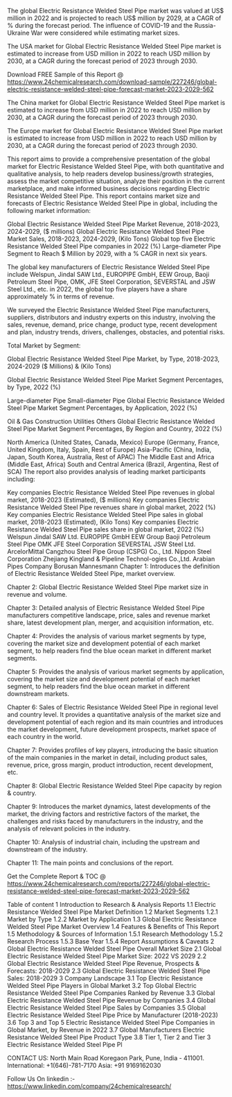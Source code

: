 The global Electric Resistance Welded Steel Pipe market was valued at US$ million in 2022 and is projected to reach US$ million by 2029, at a CAGR of % during the forecast period. The influence of COVID-19 and the Russia-Ukraine War were considered while estimating market sizes.

The USA market for Global Electric Resistance Welded Steel Pipe market is estimated to increase from USD million in 2022 to reach USD million by 2030, at a CAGR during the forecast period of 2023 through 2030.

Download FREE Sample of this Report @ https://www.24chemicalresearch.com/download-sample/227246/global-electric-resistance-welded-steel-pipe-forecast-market-2023-2029-562

The China market for Global Electric Resistance Welded Steel Pipe  market is estimated to increase from USD million in 2022 to reach USD million by 2030, at a CAGR during the forecast period of 2023 through 2030.

The Europe market for Global Electric Resistance Welded Steel Pipe  market is estimated to increase from USD million in 2022 to reach USD million by 2030, at a CAGR during the forecast period of 2023 through 2030.

This report aims to provide a comprehensive presentation of the global market for Electric Resistance Welded Steel Pipe, with both quantitative and qualitative analysis, to help readers develop business/growth strategies, assess the market competitive situation, analyze their position in the current marketplace, and make informed business decisions regarding Electric Resistance Welded Steel Pipe. This report contains market size and forecasts of Electric Resistance Welded Steel Pipe in global, including the following market information:

Global Electric Resistance Welded Steel Pipe Market Revenue, 2018-2023, 2024-2029, ($ millions)
Global Electric Resistance Welded Steel Pipe Market Sales, 2018-2023, 2024-2029, (Kilo Tons)
Global top five Electric Resistance Welded Steel Pipe companies in 2022 (%)
Large-diameter Pipe Segment to Reach $ Million by 2029, with a % CAGR in next six years.

The global key manufacturers of Electric Resistance Welded Steel Pipe include Welspun, Jindal SAW Ltd., EUROPIPE GmbH, EEW Group, Baoji Petroleum Steel Pipe, OMK, JFE Steel Corporation, SEVERSTAL and JSW Steel Ltd., etc. in 2022, the global top five players have a share approximately % in terms of revenue.

We surveyed the Electric Resistance Welded Steel Pipe manufacturers, suppliers, distributors and industry experts on this industry, involving the sales, revenue, demand, price change, product type, recent development and plan, industry trends, drivers, challenges, obstacles, and potential risks.

Total Market by Segment:

Global Electric Resistance Welded Steel Pipe Market, by Type, 2018-2023, 2024-2029 ($ Millions) & (Kilo Tons)

Global Electric Resistance Welded Steel Pipe Market Segment Percentages, by Type, 2022 (%)

Large-diameter Pipe
Small-diameter Pipe
Global Electric Resistance Welded Steel Pipe Market Segment Percentages, by Application, 2022 (%)

Oil & Gas
Construction
Utilities
Others
Global Electric Resistance Welded Steel Pipe Market Segment Percentages, By Region and Country, 2022 (%)

North America (United States, Canada, Mexico)
Europe (Germany, France, United Kingdom, Italy, Spain, Rest of Europe)
Asia-Pacific (China, India, Japan, South Korea, Australia, Rest of APAC)
The Middle East and Africa (Middle East, Africa)
South and Central America (Brazil, Argentina, Rest of SCA)
The report also provides analysis of leading market participants including:

Key companies Electric Resistance Welded Steel Pipe revenues in global market, 2018-2023 (Estimated), ($ millions)
Key companies Electric Resistance Welded Steel Pipe revenues share in global market, 2022 (%)
Key companies Electric Resistance Welded Steel Pipe sales in global market, 2018-2023 (Estimated), (Kilo Tons)
Key companies Electric Resistance Welded Steel Pipe sales share in global market, 2022 (%)
Welspun
Jindal SAW Ltd.
EUROPIPE GmbH
EEW Group
Baoji Petroleum Steel Pipe
OMK
JFE Steel Corporation
SEVERSTAL
JSW Steel Ltd.
ArcelorMittal
Cangzhou Steel Pipe Group (CSPG) Co., Ltd.
Nippon Steel Corporation
Zhejiang Kingland & Pipeline Technol-ogies Co.,Ltd.
Arabian Pipes Company
Borusan Mannesmann
Chapter 1: Introduces the definition of Electric Resistance Welded Steel Pipe, market overview.

Chapter 2: Global Electric Resistance Welded Steel Pipe market size in revenue and volume.

Chapter 3: Detailed analysis of Electric Resistance Welded Steel Pipe manufacturers competitive landscape, price, sales and revenue market share, latest development plan, merger, and acquisition information, etc.

Chapter 4: Provides the analysis of various market segments by type, covering the market size and development potential of each market segment, to help readers find the blue ocean market in different market segments.

Chapter 5: Provides the analysis of various market segments by application, covering the market size and development potential of each market segment, to help readers find the blue ocean market in different downstream markets.

Chapter 6: Sales of Electric Resistance Welded Steel Pipe in regional level and country level. It provides a quantitative analysis of the market size and development potential of each region and its main countries and introduces the market development, future development prospects, market space of each country in the world.

Chapter 7: Provides profiles of key players, introducing the basic situation of the main companies in the market in detail, including product sales, revenue, price, gross margin, product introduction, recent development, etc.

Chapter 8: Global Electric Resistance Welded Steel Pipe capacity by region & country.

Chapter 9: Introduces the market dynamics, latest developments of the market, the driving factors and restrictive factors of the market, the challenges and risks faced by manufacturers in the industry, and the analysis of relevant policies in the industry.

Chapter 10: Analysis of industrial chain, including the upstream and downstream of the industry.

Chapter 11: The main points and conclusions of the report.

Get the Complete Report & TOC @ https://www.24chemicalresearch.com/reports/227246/global-electric-resistance-welded-steel-pipe-forecast-market-2023-2029-562

Table of content
1 Introduction to Research & Analysis Reports
1.1 Electric Resistance Welded Steel Pipe Market Definition
1.2 Market Segments
1.2.1 Market by Type
1.2.2 Market by Application
1.3 Global Electric Resistance Welded Steel Pipe Market Overview
1.4 Features & Benefits of This Report
1.5 Methodology & Sources of Information
1.5.1 Research Methodology
1.5.2 Research Process
1.5.3 Base Year
1.5.4 Report Assumptions & Caveats
2 Global Electric Resistance Welded Steel Pipe Overall Market Size
2.1 Global Electric Resistance Welded Steel Pipe Market Size: 2022 VS 2029
2.2 Global Electric Resistance Welded Steel Pipe Revenue, Prospects & Forecasts: 2018-2029
2.3 Global Electric Resistance Welded Steel Pipe Sales: 2018-2029
3 Company Landscape
3.1 Top Electric Resistance Welded Steel Pipe Players in Global Market
3.2 Top Global Electric Resistance Welded Steel Pipe Companies Ranked by Revenue
3.3 Global Electric Resistance Welded Steel Pipe Revenue by Companies
3.4 Global Electric Resistance Welded Steel Pipe Sales by Companies
3.5 Global Electric Resistance Welded Steel Pipe Price by Manufacturer (2018-2023)
3.6 Top 3 and Top 5 Electric Resistance Welded Steel Pipe Companies in Global Market, by Revenue in 2022
3.7 Global Manufacturers Electric Resistance Welded Steel Pipe Product Type
3.8 Tier 1, Tier 2 and Tier 3 Electric Resistance Welded Steel Pipe Pl

CONTACT US:
North Main Road Koregaon Park, Pune, India - 411001.
International: +1(646)-781-7170
Asia: +91 9169162030

Follow Us On linkedin :- https://www.linkedin.com/company/24chemicalresearch/
